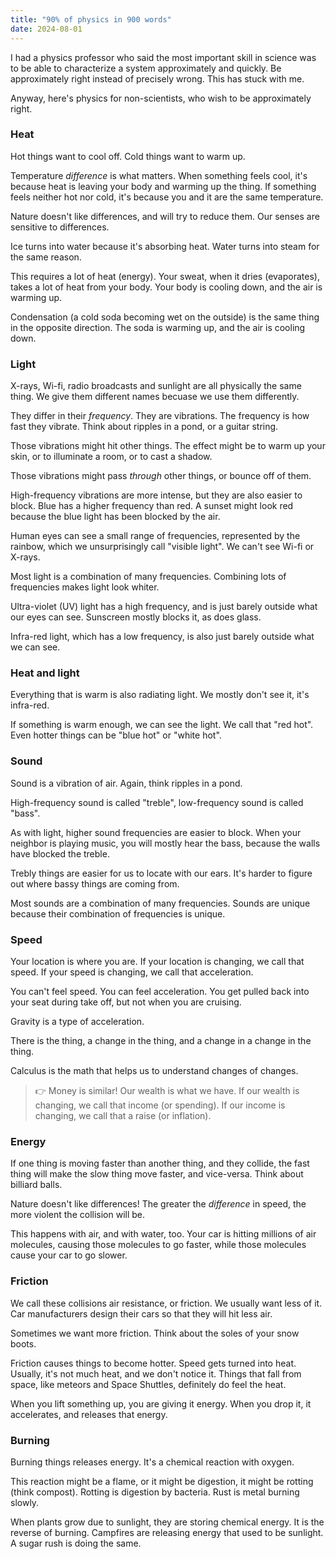 ```yaml
---
title: "90% of physics in 900 words"
date: 2024-08-01
---
```


I had a physics professor who said the most important skill in science was to be able to characterize a system approximately and quickly. Be approximately right instead of precisely wrong. This has stuck with me.

Anyway, here's physics for non-scientists, who wish to be approximately right.

### Heat

Hot things want to cool off. Cold things want to warm up.

Temperature _difference_ is what matters. When something feels cool, it's because heat is leaving your body and warming up the thing. If something feels neither hot nor cold, it's because you and it are the same temperature.

Nature doesn't like differences, and will try to reduce them. Our senses are sensitive to differences.

Ice turns into water because it's absorbing heat. Water turns into steam for the same reason.

This requires a lot of heat (energy). Your sweat, when it dries (evaporates), takes a lot of heat from your body. Your body is cooling down, and the air is warming up.

Condensation (a cold soda becoming wet on the outside) is the same thing in the opposite direction. The soda is warming up, and the air is cooling down.

### Light

X-rays, Wi-fi, radio broadcasts and sunlight are all physically the same thing. We give them different names becuase we use them differently.

They differ in their _frequency_. They are vibrations. The frequency is how fast they vibrate. Think about ripples in a pond, or a guitar string.

Those vibrations might hit other things. The effect might be to warm up your skin, or to illuminate a room, or to cast a shadow.

Those vibrations might pass _through_ other things, or bounce off of them.

High-frequency vibrations are more intense, but they are also easier to block. Blue has a higher frequency than red. A sunset might look red because the blue light has been blocked by the air.

Human eyes can see a small range of frequencies, represented by the rainbow, which we unsurprisingly call "visible light". We can't see Wi-fi or X-rays.

Most light is a combination of many frequencies. Combining lots of frequencies makes light look whiter.

Ultra-violet (UV) light has a high frequency, and is just barely outside what our eyes can see. Sunscreen mostly blocks it, as does glass.

Infra-red light, which has a low frequency, is also just barely outside what we can see.

### Heat and light

Everything that is warm is also radiating light. We mostly don't see it, it's infra-red.

If something is warm enough, we can see the light. We call that "red hot". Even hotter things can be "blue hot" or "white hot".

### Sound

Sound is a vibration of air. Again, think ripples in a pond.

High-frequency sound is called "treble", low-frequency sound is called "bass".

As with light, higher sound frequencies are easier to block. When your neighbor is playing music, you will mostly hear the bass, because the walls have blocked the treble.

Trebly things are easier for us to locate with our ears. It's harder to figure out where bassy things are coming from.

Most sounds are a combination of many frequencies. Sounds are unique because their combination of frequencies is unique.

### Speed

Your location is where you are. If your location is changing, we call that speed. If your speed is changing, we call that acceleration.

You can't feel speed. You can feel acceleration. You get pulled back into your seat during take off, but not when you are cruising.

Gravity is a type of acceleration.

There is the thing, a change in the thing, and a change in a change in the thing.

Calculus is the math that helps us to understand changes of changes.

> 👉 Money is similar! Our wealth is what we have. If our wealth is changing, we call that income (or spending). If our income is changing, we call that a raise (or inflation).

### Energy

If one thing is moving faster than another thing, and they collide, the fast thing will make the slow thing move faster, and vice-versa. Think about billiard balls.

Nature doesn't like differences! The greater the _difference_ in speed, the more violent the collision will be.

This happens with air, and with water, too. Your car is hitting millions of air molecules, causing those molecules to go faster, while those molecules cause your car to go slower.

### Friction

We call these collisions air resistance, or friction. We usually want less of it. Car manufacturers design their cars so that they will hit less air.

Sometimes we want more friction. Think about the soles of your snow boots.

Friction causes things to become hotter. Speed gets turned into heat. Usually, it's not much heat, and we don't notice it. Things that fall from space, like meteors and Space Shuttles, definitely do feel the heat.

When you lift something up, you are giving it energy. When you drop it, it accelerates, and releases that energy.

### Burning

Burning things releases energy. It's a chemical reaction with oxygen.

This reaction might be a flame, or it might be digestion, it might be rotting (think compost). Rotting is digestion by bacteria. Rust is metal burning slowly.

When plants grow due to sunlight, they are storing chemical energy. It is the reverse of burning. Campfires are releasing energy that used to be sunlight. A sugar rush is doing the same.
